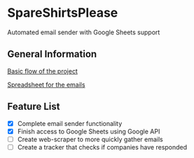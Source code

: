 # SpareShirtsPlease

Automated email sender with Google Sheets support

## General Information
[Basic flow of the project](https://www.lucidchart.com/invitations/accept/87aaca51-7422-4a10-9b85-eea14139a04a)

[Spreadsheet for the emails](https://docs.google.com/spreadsheets/d/1Vj-kCqsmsa8Ssk_ZAXJiFOmlrK_oiWUl9_pPSQKNoc8/edit?usp=sharing)

## Feature List
- [x] Complete email sender functionality
- [x] Finish access to Google Sheets using Google API
- [ ] Create web-scraper to more quickly gather emails
- [ ] Create a tracker that checks if companies have responded

